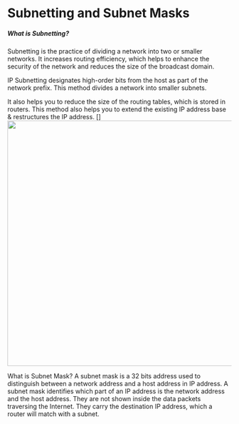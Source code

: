 # Subnetting and Subnet Masks


##### What is Subnetting?
Subnetting is the practice of dividing a network into two or smaller networks. It increases routing efficiency, which helps to enhance the security of the network and reduces the size of the broadcast domain.

IP Subnetting designates high-order bits from the host as part of the network prefix. This method divides a network into smaller subnets.

It also helps you to reduce the size of the routing tables, which is stored in routers. This method also helps you to extend the existing IP address base & restructures the IP address.
[]<img src="https://darey-io-nonprod-pbl-projects.s3.eu-west-2.amazonaws.com/practices/subnetting.jpg" width="936px" height="550px">

What is Subnet Mask?
A subnet mask is a 32 bits address used to distinguish between a network address and a host address in IP address. A subnet mask identifies which part of an IP address is the network address and the host address. They are not shown inside the data packets traversing the Internet. They carry the destination IP address, which a router will match with a subnet.